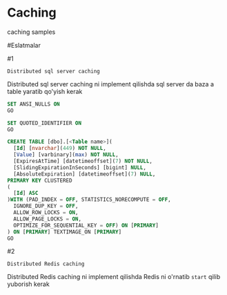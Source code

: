 # Caching
caching samples

#Eslatmalar

#1 
```
Distributed sql server caching
```

Distributed sql server caching ni implement qilishda sql server da baza a table yaratib qo'yish kerak

```sql
SET ANSI_NULLS ON
GO

SET QUOTED_IDENTIFIER ON
GO

CREATE TABLE [dbo].[<Table name>](
  [Id] [nvarchar](449) NOT NULL,
  [Value] [varbinary](max) NOT NULL,
  [ExpiresAtTime] [datetimeoffset](7) NOT NULL,
  [SlidingExpirationInSeconds] [bigint] NULL,
  [AbsoluteExpiration] [datetimeoffset](7) NULL,
PRIMARY KEY CLUSTERED 
(
  [Id] ASC
)WITH (PAD_INDEX = OFF, STATISTICS_NORECOMPUTE = OFF, 
  IGNORE_DUP_KEY = OFF, 
  ALLOW_ROW_LOCKS = ON, 
  ALLOW_PAGE_LOCKS = ON, 
  OPTIMIZE_FOR_SEQUENTIAL_KEY = OFF) ON [PRIMARY]
) ON [PRIMARY] TEXTIMAGE_ON [PRIMARY]
GO

```

#2
```
Distributed Redis caching
```

Distributed Redis caching ni implement qilishda Redis ni o'rnatib ```start``` qilib yuborish kerak
